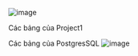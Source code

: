 ![image](https://github.com/user-attachments/assets/4f1a5a3e-1932-49f8-85e9-ae5e3d46688f)





Các bảng của Project1












Các bảng của PostgresSQL
![image](https://github.com/user-attachments/assets/294ed23d-778c-40c7-a0df-be2c72158992)

